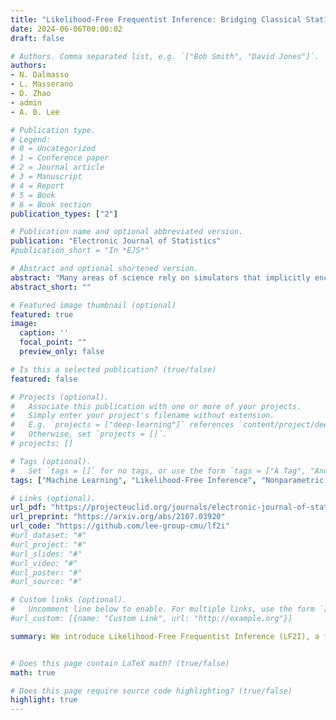 ```yaml
---
title: "Likelihood-Free Frequentist Inference: Bridging Classical Statistics and Machine Learning for Reliable Simulator-Based Inference"
date: 2024-06-06T00:00:02
draft: false

# Authors. Comma separated list, e.g. `["Bob Smith", "David Jones"]`.
authors:
- N. Dalmasso
- L. Masserano
- D. Zhao
- admin
- A. B. Lee

# Publication type.
# Legend:
# 0 = Uncategorized
# 1 = Conference paper
# 2 = Journal article
# 3 = Manuscript
# 4 = Report
# 5 = Book
# 6 = Book section
publication_types: ["2"]

# Publication name and optional abbreviated version.
publication: "Electronic Journal of Statistics"
#publication_short = "In *EJS*"

# Abstract and optional shortened version.
abstract: "Many areas of science rely on simulators that implicitly encode intractable likelihood functions of complex systems. Classical statistical methods are poorly suited for these so-called likelihood-free inference (LFI) settings, especially outside asymptotic and low-dimensional regimes. At the same time, popular LFI methods - such as Approximate Bayesian Computation or more recent machine learning techniques - do not necessarily lead to valid scientific inference because they do not guarantee confidence sets with nominal coverage in general settings. In addition, LFI currently lacks practical diagnostic tools to check the actual coverage of computed confidence sets across the entire parameter space. In this work, we propose a modular inference framework that bridges classical statistics and modern machine learning to provide (i) a practical approach for constructing confidence sets with near finite-sample validity at any value of the unknown parameters, and (ii) interpretable diagnostics for estimating empirical coverage across the entire parameter space. We refer to this framework as likelihood-free frequentist inference (LF2I). Any method that defines a test statistic can leverage LF2I to create valid confidence sets and diagnostics without costly Monte Carlo or bootstrap samples at fixed parameter settings. We study two likelihood-based test statistics (ACORE and BFF) and demonstrate their performance on high-dimensional complex data."
abstract_short: ""

# Featured image thumbnail (optional)
featured: true
image:
  caption: ''
  focal_point: ""
  preview_only: false

# Is this a selected publication? (true/false)
featured: false

# Projects (optional).
#   Associate this publication with one or more of your projects.
#   Simply enter your project's filename without extension.
#   E.g. `projects = ["deep-learning"]` references `content/project/deep-learning.md`.
#   Otherwise, set `projects = []`.
# projects: []

# Tags (optional).
#   Set `tags = []` for no tags, or use the form `tags = ["A Tag", "Another Tag"]` for one or more tags.
tags: ["Machine Learning", "Likelihood-Free Inference", "Nonparametric Statistics", "LF2I"]

# Links (optional).
url_pdf: "https://projecteuclid.org/journals/electronic-journal-of-statistics/volume-18/issue-2/Likelihood-free-frequentist-inference--bridging-classical-statistics-and-machine/10.1214/24-EJS2307.full"
url_preprint: "https://arxiv.org/abs/2107.03920"
url_code: "https://github.com/lee-group-cmu/lf2i"
#url_dataset: "#"
#url_project: "#"
#url_slides: "#"
#url_video: "#"
#url_poster: "#"
#url_source: "#"

# Custom links (optional).
#   Uncomment line below to enable. For multiple links, use the form `[{...}, {...}, {...}]`.
#url_custom: [{name: "Custom Link", url: "http://example.org"}]

summary: We introduce Likelihood-Free Frequentist Inference (LF2I), a framework that bridges classical statistics and machine learning for valid confidence sets in complex, likelihood-free settings. LF2I provides confidence sets with near finite-sample validity and offers practical diagnostics for empirical coverage, ensuring reliable scientific inference without costly Monte Carlo or bootstrap methods.


# Does this page contain LaTeX math? (true/false)
math: true

# Does this page require source code highlighting? (true/false)
highlight: true
---
```

